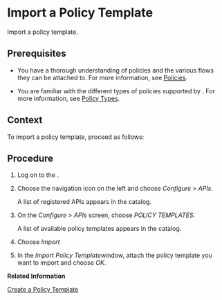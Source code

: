 <!-- loio52263adfe7d9407bbc55eb57594e6500 -->

# Import a Policy Template

Import a policy template.



## Prerequisites

-   You have a thorough understanding of policies and the various flows they can be attached to. For more information, see [Policies](policies-7e4f3e5.md).

-   You are familiar with the different types of policies supported by . For more information, see [Policy Types](policy-types-c918e28.md).




## Context

To import a policy template, proceed as follows:



## Procedure

1.  Log on to the .

2.  Choose the navigation icon on the left and choose *Configure* \> *APIs*.

    A list of registered APIs appears in the catalog.

3.  On the *Configure* \> *APIs* screen, choose *POLICY TEMPLATES*.

    A list of available policy templates appears in the catalog.

4.  Choose *Import*

5.  In the *Import Policy Template*window, attach the policy template you want to import and choose *OK*.


**Related Information**  


[Create a Policy Template](create-a-policy-template-c5d1872.md "Create a policy template add it to an API proxy.")

